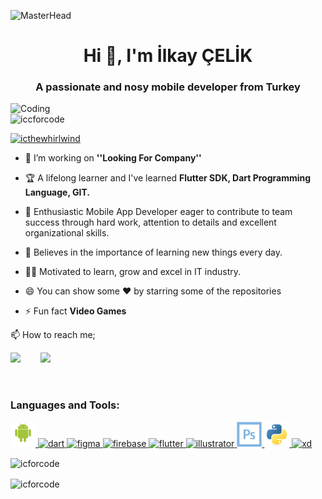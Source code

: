 
![MasterHead](https://gsyslab.com/wp-content/uploads/2021/11/mobile-development-process-gsyslab.gif)
<h1 align="center">Hi 👋, I'm İlkay ÇELİK</h1>
<h3 align="center">A passionate and nosy mobile developer from Turkey</h3>

<img align="right" alt="Coding" width="512" src="https://miro.medium.com/max/720/1*_wj0oE7Wjy909b-TGD02dA.gif">


<p align="left"> <img src="https://komarev.com/ghpvc/?username=iccforcode&label=Profile%20views&color=ff4500&style=flat" alt="iccforcode" /> </p>

<p align="left"> <a href="https://twitter.com/icthewhirlwind" target="blank"><img src="https://img.shields.io/twitter/follow/icthewhirlwind?logo=twitter&style=for-the-badge" alt="icthewhirlwind" /></a> </p>


- 🔭 I’m  working on **''Looking For Company''**

- 🏆 A lifelong learner and I've learned **Flutter SDK, Dart Programming Language, GIT.**

- 👯 Enthusiastic Mobile App Developer eager to contribute to team success through hard work, attention to details and excellent organizational skills.

- 📝 Believes in the importance of learning new things every day.

- 👨‍💻 Motivated to learn, grow and excel in IT industry.

- 😄 You can show some ❤️   by starring some of the repositories

- ⚡ Fun fact **Video Games**


📫 How to reach me; 

[<img width="48" src="https://cdn2.iconfinder.com/data/icons/social-icons-circular-color/512/gmail-1024.png" align="left" />][gmail]
[<img width="48" src="https://cdn.icon-icons.com/icons2/2429/PNG/512/linkedin_logo_icon_147268.png" align="left" />][linkedin]


<br />
<br />
<br />


<h3 align="left">Languages and Tools:</h3>
<p align="left"> <a href="https://developer.android.com" target="_blank" rel="noreferrer"> <img src="https://raw.githubusercontent.com/devicons/devicon/master/icons/android/android-original-wordmark.svg" alt="android" width="40" height="40"/> </a> <a href="https://dart.dev" target="_blank" rel="noreferrer"> <img src="https://www.vectorlogo.zone/logos/dartlang/dartlang-icon.svg" alt="dart" width="40" height="40"/> </a> <a href="https://www.figma.com/" target="_blank" rel="noreferrer"> <img src="https://www.vectorlogo.zone/logos/figma/figma-icon.svg" alt="figma" width="40" height="40"/> </a> <a href="https://firebase.google.com/" target="_blank" rel="noreferrer"> <img src="https://www.vectorlogo.zone/logos/firebase/firebase-icon.svg" alt="firebase" width="40" height="40"/> </a> <a href="https://flutter.dev" target="_blank" rel="noreferrer"> <img src="https://www.vectorlogo.zone/logos/flutterio/flutterio-icon.svg" alt="flutter" width="40" height="40"/> </a> <a href="https://www.adobe.com/in/products/illustrator.html" target="_blank" rel="noreferrer"> <img src="https://www.vectorlogo.zone/logos/adobe_illustrator/adobe_illustrator-icon.svg" alt="illustrator" width="40" height="40"/> </a> <a href="https://www.photoshop.com/en" target="_blank" rel="noreferrer"> <img src="https://raw.githubusercontent.com/devicons/devicon/master/icons/photoshop/photoshop-line.svg" alt="photoshop" width="40" height="40"/> </a> <a href="https://www.python.org" target="_blank" rel="noreferrer"> <img src="https://raw.githubusercontent.com/devicons/devicon/master/icons/python/python-original.svg" alt="python" width="40" height="40"/> </a> <a href="https://www.adobe.com/products/xd.html" target="_blank" rel="noreferrer"> <img src="https://cdn.worldvectorlogo.com/logos/adobe-xd.svg" alt="xd" width="40" height="40"/> </a> </p>

<p><img align="center" src="https://github-readme-stats.vercel.app/api?username=icforcode&show_icons=true&theme=dark&title_color=ff4500&text_color=ffffff&locale=en" alt="icforcode" /></p>

<p><img align="center" src="https://github-readme-streak-stats.herokuapp.com/?user=icforcode&theme=dark" alt="icforcode" /></p>


[gmail]: https://mail.google.com/mail/u/0/?hl=tr&tf=cm&fs=1&to=icforcode@gmail.com
[linkedin]: https://www.linkedin.com/in/ilkaycelik/


